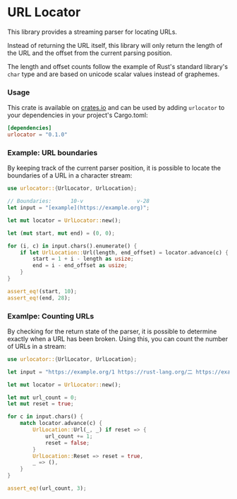# URL Locator

This library provides a streaming parser for locating URLs.

Instead of returning the URL itself, this library will only return the length of the URL and
the offset from the current parsing position.

The length and offset counts follow the example of Rust's standard library's `char` type and are
based on unicode scalar values instead of graphemes.

### Usage

This crate is available on [crates.io](https://crates.io/crates/urlocator) and can be used by
adding `urlocator` to your dependencies in your project's Cargo.toml:

```toml
[dependencies]
urlocator = "0.1.0"
```

### Example: URL boundaries

By keeping track of the current parser position, it is possible to locate the boundaries of a
URL in a character stream:

```rust
use urlocator::{UrlLocator, UrlLocation};

// Boundaries:      10-v                 v-28
let input = "[example](https://example.org)";

let mut locator = UrlLocator::new();

let (mut start, mut end) = (0, 0);

for (i, c) in input.chars().enumerate() {
    if let UrlLocation::Url(length, end_offset) = locator.advance(c) {
        start = 1 + i - length as usize;
        end = i - end_offset as usize;
    }
}

assert_eq!(start, 10);
assert_eq!(end, 28);
```

### Examlpe: Counting URLs

By checking for the return state of the parser, it is possible to determine exactly when a URL
has been broken. Using this, you can count the number of URLs in a stream:

```rust
use urlocator::{UrlLocator, UrlLocation};

let input = "https://example.org/1 https://rust-lang.org/二 https://example.com/Ⅲ";

let mut locator = UrlLocator::new();

let mut url_count = 0;
let mut reset = true;

for c in input.chars() {
    match locator.advance(c) {
        UrlLocation::Url(_, _) if reset => {
            url_count += 1;
            reset = false;
        }
        UrlLocation::Reset => reset = true,
        _ => (),
    }
}

assert_eq!(url_count, 3);
```
